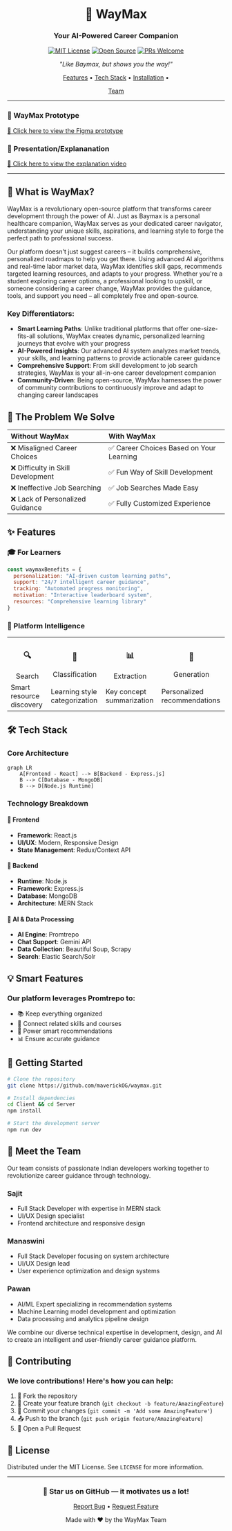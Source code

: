 <div align="left">

<div align = "center">

# 🤖 WayMax

<h3>Your AI-Powered Career Companion</h3>

[![MIT License](https://img.shields.io/badge/License-MIT-green.svg)](https://choosealicense.com/licenses/mit/)
[![Open Source](https://badges.frapsoft.com/os/v1/open-source.svg?v=103)](https://opensource.org/)
[![PRs Welcome](https://img.shields.io/badge/PRs-welcome-brightgreen.svg?style=flat-square)](http://makeapullrequest.com)

<p align="center">
  <i>"Like Baymax, but shows you the way!"</i>
</p>

[Features](#-features) •
[Tech Stack](#-tech-stack) •
[Installation](#-getting-started) •
<!-- [Screenshots](#-screenshots) •
[Roadmap](#-roadmap) • -->
[Team](#-meet-the-team)

</div>

---

### 🚀 WayMax Prototype

[🔗 Click here to view the Figma prototype](https://www.figma.com/proto/LI5vYi2GLjdezYn5gWeUGV/WayMax?page-id=0%3A1&node-id=1-2&viewport=345%2C616%2C0.55&t=E1etdUw10wtXjA0Q-1&scaling=scale-down&content-scaling=fixed)

### 🎥 Presentation/Explananation
[🔗 Click here to view the explanation video](https://drive.google.com/file/d/1NQtmLLx8JsSF_DlMxytK8YvAM0EqyeAW/view)

---

## 🌟 What is WayMax?

WayMax is a revolutionary open-source platform that transforms career development through the power of AI. Just as Baymax is a personal healthcare companion, WayMax serves as your dedicated career navigator, understanding your unique skills, aspirations, and learning style to forge the perfect path to professional success.

Our platform doesn't just suggest careers – it builds comprehensive, personalized roadmaps to help you get there. Using advanced AI algorithms and real-time labor market data, WayMax identifies skill gaps, recommends targeted learning resources, and adapts to your progress. Whether you're a student exploring career options, a professional looking to upskill, or someone considering a career change, WayMax provides the guidance, tools, and support you need – all completely free and open-source.

### Key Differentiators:
- **Smart Learning Paths**: Unlike traditional platforms that offer one-size-fits-all solutions, WayMax creates dynamic, personalized learning journeys that evolve with your progress
- **AI-Powered Insights**: Our advanced AI system analyzes market trends, your skills, and learning patterns to provide actionable career guidance
- **Comprehensive Support**: From skill development to job search strategies, WayMax is your all-in-one career development companion 
- **Community-Driven**: Being open-source, WayMax harnesses the power of community contributions to continuously improve and adapt to changing career landscapes

## 🎯 The Problem We Solve

Without WayMax | With WayMax
:--- | :---
❌ Misaligned Career Choices | ✅ Career Choices Based on Your Learning
❌ Difficulty in Skill Development | ✅ Fun Way of Skill Development
❌ Ineffective Job Searching | ✅ Job Searches Made Easy
❌ Lack of Personalized Guidance | ✅ Fully Customized Experience

## ✨ Features

### 🎓 For Learners
```javascript
const waymaxBenefits = {
  personalization: "AI-driven custom learning paths",
  support: "24/7 intelligent career guidance",
  tracking: "Automated progress monitoring",
  motivation: "Interactive leaderboard system",
  resources: "Comprehensive learning library"
}
```

### 🚀 Platform Intelligence
<table>
  <tr>
    <td align="center"><h3>🔍</h3>Search</td>
    <td align="center"><h3>🎯</h3>Classification</td>
    <td align="center"><h3>📊</h3>Extraction</td>
    <td align="center"><h3>🤖</h3>Generation</td>
  </tr>
  <tr>
    <td>Smart resource discovery</td>
    <td>Learning style categorization</td>
    <td>Key concept summarization</td>
    <td>Personalized recommendations</td>
  </tr>
</table>

## 🛠 Tech Stack

### Core Architecture
```mermaid
graph LR
    A[Frontend - React] --> B[Backend - Express.js]
    B --> C[Database - MongoDB]
    B --> D[Node.js Runtime]
```

### Technology Breakdown

#### 🎨 Frontend
- **Framework**: React.js 
- **UI/UX**: Modern, Responsive Design 
- **State Management**: Redux/Context API

#### 🔧 Backend
- **Runtime**: Node.js 
- **Framework**: Express.js 
- **Database**: MongoDB 
- **Architecture**: MERN Stack

#### 🤖 AI & Data Processing
- **AI Engine**: Promtrepo 
- **Chat Support**: Gemini API 
- **Data Collection**: Beautiful Soup, Scrapy 
- **Search**: Elastic Search/Solr

## 💡 Smart Features

### Our platform leverages Promtrepo to:
- 📚 Keep everything organized 
- 🔗 Connect related skills and courses 
- 🎯 Power smart recommendations 
- 📊 Ensure accurate guidance

## 🚀 Getting Started

```bash
# Clone the repository
git clone https://github.com/maverickOG/waymax.git

# Install dependencies
cd Client && cd Server
npm install

# Start the development server
npm run dev
```

## 👥 Meet the Team

<div align="left">

Our team consists of passionate Indian developers working together to revolutionize career guidance through technology.

### Sajit
- Full Stack Developer with expertise in MERN stack
- UI/UX Design specialist
- Frontend architecture and responsive design

### Manaswini
- Full Stack Developer focusing on system architecture
- UI/UX Design lead
- User experience optimization and design systems

### Pawan
- AI/ML Expert specializing in recommendation systems
- Machine Learning model development and optimization
- Data processing and analytics pipeline design

We combine our diverse technical expertise in development, design, and AI to create an intelligent and user-friendly career guidance platform.

</div>

## 🤝 Contributing

### We love contributions! Here's how you can help:

1. 🍴 Fork the repository 
2. 🌟 Create your feature branch (`git checkout -b feature/AmazingFeature`) 
3. 💾 Commit your changes (`git commit -m 'Add some AmazingFeature'`) 
4. 📤 Push to the branch (`git push origin feature/AmazingFeature`) 
5. 🎁 Open a Pull Request 

## 📜 License

Distributed under the MIT License. See `LICENSE` for more information.

---

<div align="center">

### 🌟 Star us on GitHub — it motivates us a lot!

[Report Bug](https://github.com/yourusername/waymax/issues) • [Request Feature](https://github.com/yourusername/waymax/issues)

Made with ❤️ by the WayMax Team

</div>
